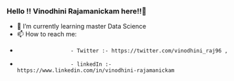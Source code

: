 ### Hello !! Vinodhini Rajamanickam here!!👋

- 🌱 I’m currently learning master Data Science 
- 📫 How to reach me: 
-                      - Twitter :- https://twitter.com/vinodhini_raj96 , 
- 
                       - linkedIn :- https://www.linkedin.com/in/vinodhini-rajamanickam
<!--
**Vinodhini96/Vinodhini96** is a ✨ _special_ ✨ repository because its `README.md` (this file) appears on your GitHub profile.

Here are some ideas to get you started:

- 🔭 I’m currently working on ...
- 🌱 I’m currently learning ...
- 👯 I’m looking to collaborate on ...
- 🤔 I’m looking for help with ...
- 💬 Ask me about ...
- 📫 How to reach me: ...
- 😄 Pronouns: ...
- ⚡ Fun fact: ...
-->
